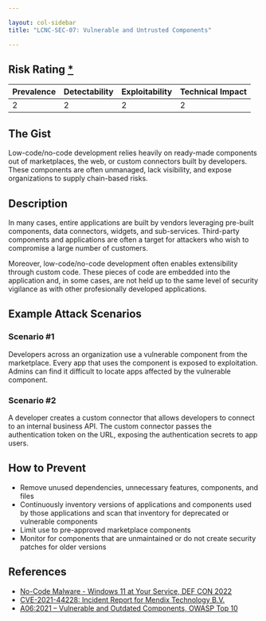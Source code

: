 ```yaml
---

layout: col-sidebar
title: "LCNC-SEC-07: Vulnerable and Untrusted Components"

---
```


## Risk Rating [*](https://owasp.org/www-project-top-ten/2017/Note_About_Risks)

| Prevalence | Detectability | Exploitability | Technical Impact |
| --- | --- | --- | --- |
| 2 | 2 | 2 | 2 |

## The Gist

Low-code/no-code development relies heavily on ready-made components out of marketplaces, the web, or custom connectors built by developers. These components are often unmanaged, lack visibility, and expose organizations to supply chain-based risks.

## Description

In many cases, entire applications are built by vendors leveraging pre-built components, data connectors, widgets, and sub-services. Third-party components and applications are often a target for attackers who wish to compromise a large number of customers.

Moreover, low-code/no-code development often enables extensibility through custom code. These pieces of code are embedded into the application and, in some cases, are not held up to the same level of security vigilance as with other profesionally developed applications.

## Example Attack Scenarios

### Scenario #1

Developers across an organization use a vulnerable component from the marketplace. Every app that uses the component is exposed to exploitation. Admins can find it difficult to locate apps affected by the vulnerable component.

### Scenario #2

A developer creates a custom connector that allows developers to connect to an internal business API. The custom connector passes the authentication token on the URL, exposing the authentication secrets to app users.

## How to Prevent

- Remove unused dependencies, unnecessary features, components, and files
- Continuously inventory versions of applications and components used by those applications and scan that inventory for deprecated or vulnerable components
- Limit use to pre-approved marketplace components
- Monitor for components that are unmaintained or do not create security patches for older versions

## References

- [No-Code Malware - Windows 11 at Your Service, DEF CON 2022](https://www.youtube.com/watch?v=e8PEIOa6W9M)
- [CVE-2021-44228: Incident Report for Mendix Technology B.V.](https://status.mendix.com/incidents/8j5043my610c)
- [A06:2021 – Vulnerable and Outdated Components, OWASP Top 10](https://owasp.org/Top10/A06_2021-Vulnerable_and_Outdated_Components/)
